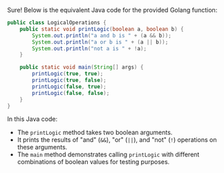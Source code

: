  Sure! Below is the equivalent Java code for the provided Golang function:

```java
public class LogicalOperations {
    public static void printLogic(boolean a, boolean b) {
        System.out.println("a and b is " + (a && b));
        System.out.println("a or b is " + (a || b));
        System.out.println("not a is " + !a);
    }

    public static void main(String[] args) {
        printLogic(true, true);
        printLogic(true, false);
        printLogic(false, true);
        printLogic(false, false);
    }
}
```

In this Java code:
- The `printLogic` method takes two boolean arguments.
- It prints the results of "and" (`&&`), "or" (`||`), and "not" (`!`) operations on these arguments.
- The `main` method demonstrates calling `printLogic` with different combinations of boolean values for testing purposes.

